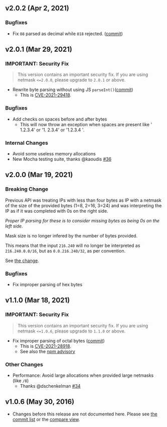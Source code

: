 ## v2.0.2 (Apr 2, 2021)

### Bugfixes

* Fix `08` parsed as decimal while `018` rejected. ([commit](https://github.com/rs/node-netmask/commit/50a0053bd869b72313cc96ab73108bb83079c3f5))

## v2.0.1 (Mar 29, 2021)

### IMPORTANT: Security Fix

> This version contains an important security fix. If you are using netmask `<=2.0.0`, please upgrade to `2.0.1` or above.

* Rewrite byte parsing without using JS `parseInt()`([commit](https://github.com/rs/node-netmask/commit/3f19a056c4eb808ea4a29f234274c67bc5a848f4))
  * This is [CVE-2021-29418](https://cve.mitre.org/cgi-bin/cvename.cgi?name=CVE-2021-29418).

### Bugfixes

* Add checks on spaces before and after bytes
  * This will now throw an exception when spaces are present like ' 1.2.3.4' or '1. 2.3.4' or '1.2.3.4 '.

### Internal Changes

* Avoid some useless memory allocations
* New Mocha testing suite, thanks @kaoudis [#36](https://github.com/rs/node-netmask/pull/36)

## v2.0.0 (Mar 19, 2021)

### Breaking Change

Previous API was treating IPs with less than four bytes as IP with a
netmask of the size of the provided bytes (1=8, 2=16, 3=24) and was
interpreting the IP as if it was completed with 0s on the right side.

*Proper IP parsing for these is to consider missing bytes as being 0s on
the left side.*

Mask size is no longer infered by the number of bytes provided.

This means that the input `216.240` will no longer be interpreted as `216.240.0.0/16`, but as `0.0.216.240/32`,
as per convention.

See [the change](https://github.com/rs/node-netmask/commit/9f9fc38c6db1a682d23289b5c9dc2009d957a00b).

### Bugfixes

* Fix improper parsing of hex bytes

## v1.1.0 (Mar 18, 2021)

### IMPORTANT: Security Fix

> This version contains an important security fix. If you are using netmask `<=1.0.6`, please upgrade to `1.1.0` or above.

* Fix improper parsing of octal bytes ([commit](https://github.com/rs/node-netmask/commit/4678fd840ad0b4730dbad2d415712c0782e886cc))
  * This is [CVE-2021-28918](https://sick.codes/sick-2021-011).
  * See also the [npm advisory](https://www.npmjs.com/advisories/1658)

### Other Changes

* Performance: Avoid large allocations when provided large netmasks (like `/8`)
  * Thanks @dschenkelman [#34](https://github.com/rs/node-netmask/pull/34)

## v1.0.6 (May 30, 2016)

* Changes before this release are not documented here. Please see [the commit list](https://github.com/rs/node-netmask/commits/master)
  or the [compare view](https://github.com/rs/node-netmask/compare/1.0.5...rs:1.0.6).
